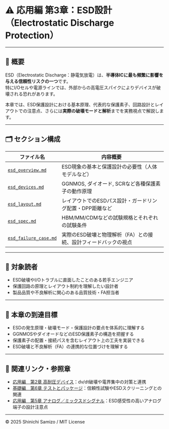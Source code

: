 # ⚠️ 応用編 第3章：ESD設計（Electrostatic Discharge Protection）

---

## 📘 概要

ESD（Electrostatic Discharge：静電気放電）は、**半導体ICに最も頻繁に影響を与える信頼性リスクの一つ**です。  
特にI/Oセルや電源ラインでは、外部からの高電圧スパイクによりデバイスが破壊される恐れがあります。

本章では、ESD保護設計における基本原理、代表的な保護素子、回路設計とレイアウトでの注意点、さらには**実際の破壊モードと解析**までを実務視点で解説します。

---

## 🗂️ セクション構成

| ファイル名 | 内容概要 |
|------------|----------|
| [`esd_overview.md`](./esd_overview.md) | ESD現象の基本と保護設計の必要性（人体モデルなど） |
| [`esd_devices.md`](./esd_devices.md) | GGNMOS, ダイオード, SCRなど各種保護素子の動作原理 |
| [`esd_layout.md`](./esd_layout.md) | レイアウトでのESDパス設計・ガードリング配置・DPP距離など |
| [`esd_spec.md`](./esd_spec.md) | HBM/MM/CDMなどの試験規格とそれぞれの試験条件 |
| [`esd_failure_case.md`](./esd_failure_case.md) | 実際のESD破壊と物理解析（FA）との接続、設計フィードバックの視点 |

---

## 🎯 対象読者

- ESD破壊やI/Oトラブルに直面したことのある若手エンジニア  
- 保護回路の原理とレイアウト制約を理解したい設計者  
- 製品品質や不良解析に関心のある品質技術・FA担当者

---

## 🧩 本章の到達目標

- ESDの発生原理・破壊モード・保護設計の要点を体系的に理解する  
- GGNMOSやダイオードなどのESD保護素子の構造を把握する  
- 保護素子の配置・接続パスを含むレイアウト上の工夫を実装できる  
- ESD破壊と不良解析（FA）の連携的な位置づけを理解する

---

## 🔗 関連リンク・参照章

- [応用編　第2章 高耐圧デバイス](../d_chapter2_high_voltage_devices/README.md)：dv/dt破壊や電界集中の対策と連携  
- [基礎編　第6章 テストとパッケージ](../chapter6_test_and_package/README.md)：信頼性試験やESDスクリーニングとの関連  
- [応用編　第5章 アナログ／ミックスドシグナル](../d_chapter5_analog_mixed_signal/README.md)：ESD感受性の高いアナログ端子の設計注意点

---

© 2025 Shinichi Samizo / MIT License
